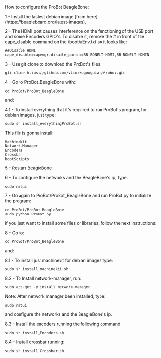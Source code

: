 How to configure the ProBot BeagleBone:

1 - Install the lastest debian image [from here]
(https://beagleboard.org/latest-images). 

2 - The HDMI port causes interference on the functioning of the USB port and some Encoders GPIO's. To disable it, remove the # in front of the cape_disable command on the /boot/uEnv.txt so it looks like: 

    ##Disable HDMI
    cape_disable=capemgr.disable_partno=BB-BONELT-HDMI,BB-BONELT-HDMIN

3 - Use git clone to download the ProBot's files.
	
	git clone https://github.com/VitorHugoAguiar/ProBot.git

4  - Go to ProBot_BeagleBone with::
	
	cd ProBot/ProBot_BeagleBone
and:

4.1 - To install everything that it's required to run ProBot's program, for debian images, just type:

	sudo sh install_everythingProBot.sh

This file is gonna install:

	Machinekit
	Network-Manager
	Encoders
	Crossbar
	bootScripts

5 - Restart BeagleBone

6 - To configure the networks and the BeagleBone's ip, type.

	sudo nmtui	

7 - Go again to ProBot/ProBot_BeagleBone and run ProBot.py to initialize the program:

	cd ProBot/ProBot_BeagleBone
	sudo python ProBot.py
	
if you just want to install some files or libraries, follow the next instructions:

8 - Go to:

	cd ProBot/ProBot_BeagleBone

and:

8.1 - To install just machinekit for debian images type:
	
	sudo sh install_machinekit.sh

8.2 - To Install network-manager, run:

	sudo apt-get -y install network-manager

Note: After network manager been installed, type:
	
	sudo nmtui
	
and configure the networks and the BeagleBone's ip.

8.3 -  Install the encoders running the following command:

	sudo sh install_Encoders.sh
	
8.4 -  Install crossbar running:

	sudo sh install_Crossbar.sh
